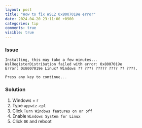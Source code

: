 ```yaml
---
layout: post
title: "How to fix WSL2 0x8007019e error"
date: 2024-04-20 23:11:00 +0900
categories: tip
comments: true
visible: true
---
```

### Issue
```
Installing, this may take a few minutes...
WslRegisterDistribution failed with error: 0x8007019e
Error: 0x8007019e Linux? Windows ?? ???? ????? ???? ?? ????.

Press any key to continue...
```

### Solution
1. Windows + r
2. Type `appwiz.cpl`
3. Click `Turn Windows features on or off`
4. Enable `Windows System for Linux`
5. Click `OK` and reboot